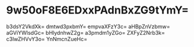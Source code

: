 # 9w50oF8E6EDxxPAdnBxZG9tYmY=
b3dsY2VkdXk=
dmtwd3pxbmY=
empvaXFzY3c=
aHBpZnVzbmw=
aGViYWlsdGc=
bHlydnhwZ2g=
a3pmdm1yZGo=
ZXFyZ2Nrb3k=
c3lwZHVvY3o=
YnNmcnZueHc=
